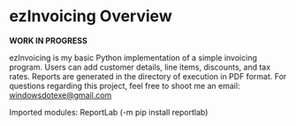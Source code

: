 # ezInvoicing Overview

**WORK IN PROGRESS**

ezInvoicing is my basic Python implementation of a simple invoicing program. Users can add customer details, line items, discounts, and tax rates.
Reports are generated in the directory of execution in PDF format.
For questions regarding this project, feel free to shoot me an email: windowsdotexe@gmail.com

Imported modules: ReportLab (-m pip install reportlab)